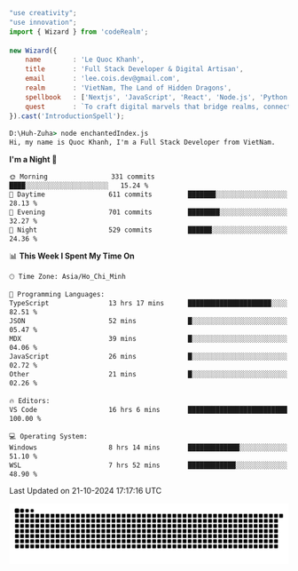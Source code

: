 <!--x axis divider-->

```js 
"use creativity";
"use innovation";
import { Wizard } from 'codeRealm';

new Wizard({
    name        : 'Le Quoc Khanh',
    title       : 'Full Stack Developer & Digital Artisan',
    email       : 'lee.cois.dev@gmail.com',
    realm       : 'VietNam, The Land of Hidden Dragons',
    spellbook   : ['Nextjs', 'JavaScript', 'React', 'Node.js', 'Python', 'Django', 'Cloud Services'],
    quest       : `To craft digital marvels that bridge realms, connect cultures, and bring imagination to life.`,
}).cast('IntroductionSpell');
```

```cmd
D:\Huh-Zuha> node enchantedIndex.js
Hi, my name is Quoc Khanh, I'm a Full Stack Developer from VietNam.
```
<!--START_SECTION:waka-->
**I'm a Night 🦉** 

```text
🌞 Morning                331 commits         ████░░░░░░░░░░░░░░░░░░░░░   15.24 % 
🌆 Daytime                611 commits         ███████░░░░░░░░░░░░░░░░░░   28.13 % 
🌃 Evening                701 commits         ████████░░░░░░░░░░░░░░░░░   32.27 % 
🌙 Night                  529 commits         ██████░░░░░░░░░░░░░░░░░░░   24.36 % 
```


📊 **This Week I Spent My Time On** 

```text
🕑︎ Time Zone: Asia/Ho_Chi_Minh

💬 Programming Languages: 
TypeScript               13 hrs 17 mins      █████████████████████░░░░   82.51 % 
JSON                     52 mins             █░░░░░░░░░░░░░░░░░░░░░░░░   05.47 % 
MDX                      39 mins             █░░░░░░░░░░░░░░░░░░░░░░░░   04.06 % 
JavaScript               26 mins             █░░░░░░░░░░░░░░░░░░░░░░░░   02.72 % 
Other                    21 mins             █░░░░░░░░░░░░░░░░░░░░░░░░   02.26 % 

🔥 Editors: 
VS Code                  16 hrs 6 mins       █████████████████████████   100.00 % 

💻 Operating System: 
Windows                  8 hrs 14 mins       █████████████░░░░░░░░░░░░   51.10 % 
WSL                      7 hrs 52 mins       ████████████░░░░░░░░░░░░░   48.90 % 
```


 Last Updated on 21-10-2024 17:17:16 UTC
<!--END_SECTION:waka-->
<picture>
  <source media="(prefers-color-scheme: dark)" srcset="https://raw.githubusercontent.com/leecois/leecois/output/github-contribution-grid-snake-dark.svg">
  <source media="(prefers-color-scheme: light)" srcset="https://raw.githubusercontent.com/leecois/leecois/output/github-contribution-grid-snake.svg">
  <img alt="github contribution grid snake animation" src="https://raw.githubusercontent.com/leecois/leecois/output/github-contribution-grid-snake.svg">
</picture>
